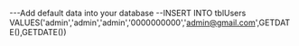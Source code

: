 ---Add default data into your database
--INSERT INTO tblUsers VALUES('admin','admin','admin','0000000000','admin@gmail.com',GETDATE(),GETDATE())